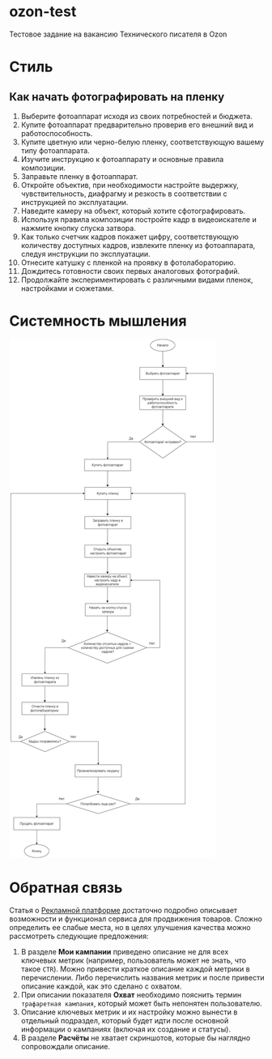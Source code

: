 # ozon-test
Тестовое задание на вакансию Технического писателя в Ozon

# Стиль
## Как начать фотографировать на пленку
1. Выберите фотоаппарат исходя из своих потребностей и бюджета. 
2. Купите фотоаппарат предварительно проверив его внешний вид и работоспособность.
3. Купите цветную или черно-белую пленку, соответствующую вашему типу фотоаппарата.
4. Изучите инструкцию к фотоаппарату и основные правила композиции.
5. Заправьте пленку в фотоаппарат.
6. Откройте объектив, при необходимости настройте выдержку, чувствительность, диафрагму и резкость в соответствии с инструкцией по эксплуатации. 
7. Наведите камеру на объект, который хотите сфотографировать. 
8. Используя правила композиции постройте кадр в видеоискателе и нажмите кнопку спуска затвора.
9. Как только счетчик кадров покажет цифру, соответствующую количеству доступных кадров, извлеките пленку из фотоаппарата, следуя инструкции по эксплуатации.
10. Отнесите катушку с пленкой на проявку в фотолабораторию.
11. Дождитесь готовности своих первых аналоговых фотографий.
12. Продолжайте экспериментировать с различными видами пленок, настройками и сюжетами.

# Системность мышления
![alt text](https://github.com/ishestopalova/ozon-test/blob/main/%D0%91%D0%BB%D0%BE%D0%BA-%D1%81%D1%85%D0%B5%D0%BC%D0%B0.drawio.png "Блок-схема")

# Обратная связь
Статья  о [Рекламной платформе](https://docs.ozon.ru/performance) достаточно подробно описывает возможности и функционал сервиса для продвижения товаров. Сложно определить ее слабые места, но в целях улучшения качества можно рассмотреть следующие предложения:
1. В разделе **Мои кампании** приведено описание не для всех ключевых метрик (например, пользователь может не знать, что такое `CTR`). Можно привести краткое описание каждой метрики в перечислении. Либо перечислить названия метрик и после привести описание каждой, как это сделано с охватом.
2. При описании показателя **Охват** необходимо пояснить термин `трафаретная кампания`, который может быть непонятен пользователю.
3. Описание ключевых метрик и их настройку можно вынести в отдельный подраздел, который будет идти после основной информации о кампаниях (включая их создание и статусы). 
4. В разделе **Расчёты** не хватает скриншотов, которые бы наглядно сопровождали описание. 
